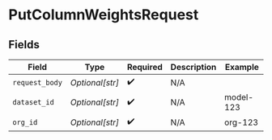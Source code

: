 # PutColumnWeightsRequest


## Fields

| Field              | Type               | Required           | Description        | Example            |
| ------------------ | ------------------ | ------------------ | ------------------ | ------------------ |
| `request_body`     | *Optional[str]*    | :heavy_check_mark: | N/A                |                    |
| `dataset_id`       | *Optional[str]*    | :heavy_check_mark: | N/A                | model-123          |
| `org_id`           | *Optional[str]*    | :heavy_check_mark: | N/A                | org-123            |